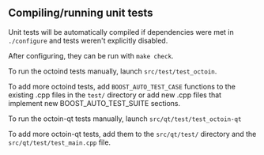 Compiling/running unit tests
------------------------------------

Unit tests will be automatically compiled if dependencies were met in `./configure`
and tests weren't explicitly disabled.

After configuring, they can be run with `make check`.

To run the octoind tests manually, launch `src/test/test_octoin`.

To add more octoind tests, add `BOOST_AUTO_TEST_CASE` functions to the existing
.cpp files in the `test/` directory or add new .cpp files that
implement new BOOST_AUTO_TEST_SUITE sections.

To run the octoin-qt tests manually, launch `src/qt/test/test_octoin-qt`

To add more octoin-qt tests, add them to the `src/qt/test/` directory and
the `src/qt/test/test_main.cpp` file.
